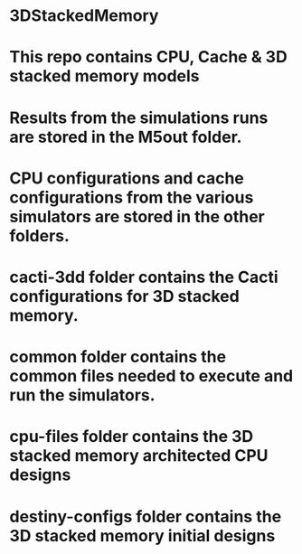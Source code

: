 # 3DStackedMemory
# This repo contains CPU, Cache &amp; 3D stacked memory models
# Results from the simulations runs are stored in the M5out folder.
# CPU configurations and cache configurations from the various simulators are stored in the other folders.
# cacti-3dd folder contains the Cacti configurations for 3D stacked memory.
# common folder contains the common files needed to execute and run the simulators.
# cpu-files folder contains the 3D stacked memory architected CPU designs
# destiny-configs folder contains the 3D stacked memory initial designs
